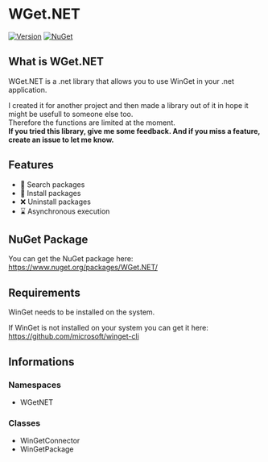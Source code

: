 # WGet.NET

[![Version](https://img.shields.io/github/v/release/basicx-StrgV/WGet.NET?label=Version&style=flat-square)](https://github.com/basicx-StrgV/WGet.NET/releases)
[![NuGet](https://img.shields.io/nuget/dt/WGet.NET?label=NuGet%20Downloads&style=flat-square)](https://www.nuget.org/packages/WGet.NET/)

## What is WGet.NET

WGet.NET is a .net library that allows you to use WinGet in your .net application.

I created it for another project and then made a library out of it in hope it might be usefull to someone else too.<br>
Therefore the functions are limited at the moment.<br>
**If you tried this library, give me some feedback. And if you miss a feature, create an issue to let me know.**

## Features

- 🔎 Search packages
- 💾 Install packages
- ❌ Uninstall packages
- ⌛ Asynchronous execution

## NuGet Package

You can get the NuGet package here: https://www.nuget.org/packages/WGet.NET/

## Requirements

WinGet needs to be installed on the system.

If WinGet is not installed on your system you can get it here: https://github.com/microsoft/winget-cli

## Informations

### Namespaces

- WGetNET

### Classes

- WinGetConnector
- WinGetPackage
